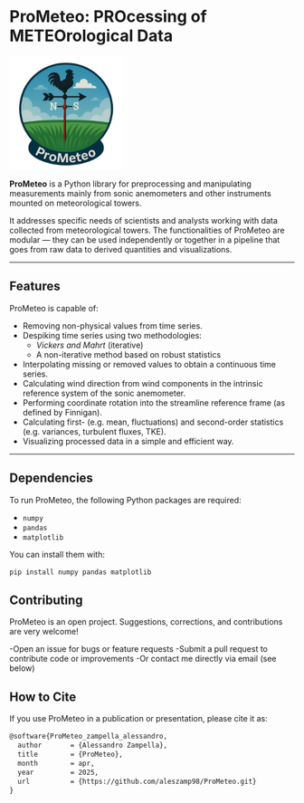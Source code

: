# ProMeteo: PROcessing of METEOrological Data

<img src="img/logo.png" alt="Logo" width="200"/>

**ProMeteo** is a Python library for preprocessing and manipulating measurements mainly from sonic anemometers and other instruments mounted on meteorological towers.

It addresses specific needs of scientists and analysts working with data collected from meteorological towers. The functionalities of ProMeteo are modular — they can be used independently or together in a pipeline that goes from raw data to derived quantities and visualizations.

---

## Features
ProMeteo is capable of:

- Removing non-physical values from time series.
- Despiking time series using two methodologies:
  - *Vickers and Mahrt* (iterative)
  - A non-iterative method based on robust statistics
- Interpolating missing or removed values to obtain a continuous time series.
- Calculating wind direction from wind components in the intrinsic reference system of the sonic anemometer.
- Performing coordinate rotation into the streamline reference frame (as defined by Finnigan).
- Calculating first- (e.g. mean, fluctuations) and second-order statistics (e.g. variances, turbulent fluxes, TKE).
- Visualizing processed data in a simple and efficient way.

---

## Dependencies
To run ProMeteo, the following Python packages are required:

- `numpy`
- `pandas`
- `matplotlib`

You can install them with:

```bash
pip install numpy pandas matplotlib
```

## Contributing
ProMeteo is an open project. Suggestions, corrections, and contributions are very welcome!

-Open an issue for bugs or feature requests
-Submit a pull request to contribute code or improvements
-Or contact me directly via email (see below)

## How to Cite
If you use ProMeteo in a publication or presentation, please cite it as:
```
@software{ProMeteo_zampella_alessandro,
  author       = {Alessandro Zampella},
  title        = {ProMeteo},
  month        = apr,
  year         = 2025,
  url          = {https://github.com/aleszamp98/ProMeteo.git}
}
```
